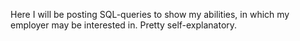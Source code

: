 Here I will be posting SQL-queries to show my abilities, in which my employer may be interested in. Pretty self-explanatory.
